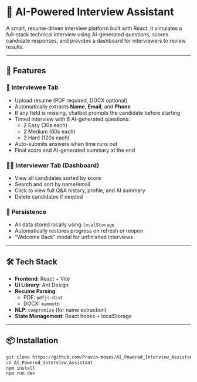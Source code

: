 # 🧠 AI-Powered Interview Assistant

A smart, resume-driven interview platform built with React. It simulates a full-stack technical interview using AI-generated questions, scores candidate responses, and provides a dashboard for interviewers to review results.

---

## 🚀 Features

### 👤 Interviewee Tab
- Upload resume (PDF required, DOCX optional)
- Automatically extracts **Name**, **Email**, and **Phone**
- If any field is missing, chatbot prompts the candidate before starting
- Timed interview with 6 AI-generated questions:
  - 2 Easy (30s each)
  - 2 Medium (60s each)
  - 2 Hard (120s each)
- Auto-submits answers when time runs out
- Final score and AI-generated summary at the end

### 🧑‍💼 Interviewer Tab (Dashboard)
- View all candidates sorted by score
- Search and sort by name/email
- Click to view full Q&A history, profile, and AI summary
- Delete candidates if needed

### 💾 Persistence
- All data stored locally using `localStorage`
- Automatically restores progress on refresh or reopen
- “Welcome Back” modal for unfinished interviews

---

## 🛠️ Tech Stack

- **Frontend**: React + Vite
- **UI Library**: Ant Design
- **Resume Parsing**:
  - PDF: `pdfjs-dist`
  - DOCX: `mammoth`
- **NLP**: `compromise` (for name extraction)
- **State Management**: React hooks + localStorage

---

## 📦 Installation

```bash
git clone https://github.com/Pravin-moses/AI_Powered_Interview_Assistant.git
cd AI_Powered_Interview_Assistant
npm install
npm run dev
